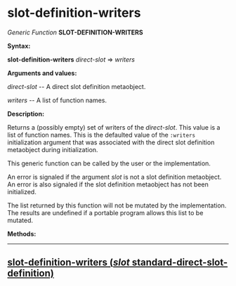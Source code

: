 slot-definition-writers
=======================

*Generic Function* **SLOT-DEFINITION-WRITERS**

**Syntax:**

**slot-definition-writers** *direct-slot* => *writers*

**Arguments and values:**

*direct-slot* -- A direct slot definition metaobject.

*writers* -- A list of function names.

**Description:**

Returns a (possibly empty) set of writers of the *direct-slot*. This value is a list of function names. This is the defaulted value of the `:writers` initialization argument that was associated with the direct slot definition metaobject during initialization.

This generic function can be called by the user or the implementation.

An error is signaled if the argument *slot* is not a slot definition metaobject. An error is also signaled if the slot definition metaobject has not been initialized.

The list returned by this function will not be mutated by the implementation. The results are undefined if a portable program allows this list to be mutated.

**Methods:**

  ------------------------------------------------------------------------------------------------------------------------------------
  [**slot-definition-writers** (*slot* standard-direct-slot-definition)](slot-definition-writers-standard-direct-slot-definition.md)
  ------------------------------------------------------------------------------------------------------------------------------------


